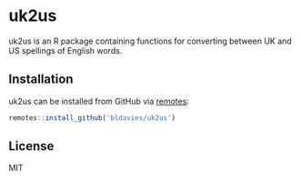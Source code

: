 # uk2us

uk2us is an R package containing functions for converting between UK and US spellings of English words.

## Installation

uk2us can be installed from GitHub via [remotes](https://github.com/r-lib/remotes):

```r
remotes::install_github('bldavies/uk2us')
```

## License

MIT
